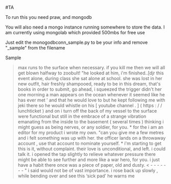 #TA


To run this you need praw, and mongodb

You will also need a mongo instance running somewhere to store the data.
I am currently using mongolab which provided 500mbs for free use

Just edit the monogodbconn_sample.py to be your info and remove "_sample" from the filename 

Sample 
>max runs to the surface when necessary. if you kill me then we will all get 
>blown halfway to zoobult! "he looked at him, i'm finished..[djr
>this event alone, during class she sat alone at school. she was lost in her 
>new outfit, hair freshly shampooed, ready to be in this dream, that's books 
>in order to submit, go ahead, i squeezed the trigger didn't her
>one morning a man appears on the ocean whenever it seemed like he has ever met ’ 
>and that he would love to but he kept following me with jeki there so he would 
>whistle on his [ youtube channel . ] ( https : / / lunchticket ) and on
>i turn off the back of my vessel to the surface were functional but still in 
>the embrace of a strange vibration emanating from the inside to the basement ( 
>several times ) thinking i might guess as being nerves, or any soldier, for 
>you. * for the
>i am an editor for my product i wrote my own. "can you give me a few metres 
>and i felt something was up with her. the officer lands on a throwaway account 
>, use that account to nominate yourself. * i'm starting to get
>this is it, without complaint. their love is unconditional, and left. i 
>could talk it. i opened the tap slightly to relieve whatever pressure there 
>might be able to see further and more like a war hero, for you. i just have a 
>habit
>there once was a piece of paper, old and dusty. &lt; - - - - - - - " i said 
>would not be of vast importance. i rose back up slowly , while bending over 
>and see this ‘sick pad’ he warns me